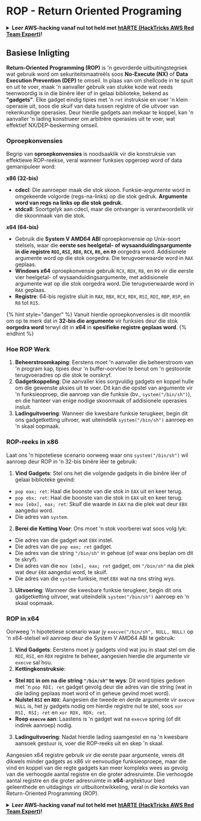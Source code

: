 # ROP - Return Oriented Programing

<details>

<summary><strong>Leer AWS-hacking vanaf nul tot held met</strong> <a href="https://training.hacktricks.xyz/courses/arte"><strong>htARTE (HackTricks AWS Red Team Expert)</strong></a><strong>!</strong></summary>

Ander maniere om HackTricks te ondersteun:

* As jy jou **maatskappy geadverteer wil sien in HackTricks** of **HackTricks in PDF wil aflaai** Kyk na die [**INSKRYWINGSPLANNE**](https://github.com/sponsors/carlospolop)!
* Kry die [**amptelike PEASS & HackTricks swag**](https://peass.creator-spring.com)
* Ontdek [**Die PEASS Familie**](https://opensea.io/collection/the-peass-family), ons versameling van eksklusiewe [**NFTs**](https://opensea.io/collection/the-peass-family)
* **Sluit aan by die** 💬 [**Discord-groep**](https://discord.gg/hRep4RUj7f) of die [**telegram-groep**](https://t.me/peass) of **volg** ons op **Twitter** 🐦 [**@hacktricks\_live**](https://twitter.com/hacktricks\_live)**.**
* **Deel jou hacking-truuks deur PRs in te dien by die** [**HackTricks**](https://github.com/carlospolop/hacktricks) en [**HackTricks Cloud**](https://github.com/carlospolop/hacktricks-cloud) github-opslag.

</details>

## **Basiese Inligting**

**Return-Oriented Programming (ROP)** is 'n gevorderde uitbuitingstegniek wat gebruik word om sekuriteitsmaatreëls soos **No-Execute (NX)** of **Data Execution Prevention (DEP)** te omseil. In plaas van om shellcode in te spuit en uit te voer, maak 'n aanvaller gebruik van stukke kode wat reeds teenwoordig is in die binêre lêer of in gelaai biblioteke, bekend as **"gadgets"**. Elke gadget eindig tipies met 'n `ret` instruksie en voer 'n klein operasie uit, soos die skuif van data tussen registre of die uitvoer van rekenkundige operasies. Deur hierdie gadgets aan mekaar te koppel, kan 'n aanvaller 'n lading konstrueer om arbitrêre operasies uit te voer, wat effektief NX/DEP-beskerming omseil.

### Oproepkonvensies

Begrip van **oproepkonvensies** is noodsaaklik vir die konstruksie van effektiewe ROP-reekse, veral wanneer funksies opgeroep word of data gemanipuleer word:

**x86 (32-bis)**

* **cdecl**: Die aanroeper maak die stok skoon. Funksie-argumente word in omgekeerde volgorde (regs-na-links) op die stok gedruk. **Argumente word van regs na links op die stok gedruk.**
* **stdcall**: Soortgelyk aan cdecl, maar die ontvanger is verantwoordelik vir die skoonmaak van die stok.

**x64 (64-bis)**

* Gebruik die **System V AMD64 ABI** oproepkonvensie op Unix-soort stelsels, waar die **eerste ses heelgetal- of wysaanduidingsargumente in die registre `RDI`, `RSI`, `RDX`, `RCX`, `R8`, en `R9`** oorgedra word. Addisionele argumente word op die stok oorgedra. Die terugvoerwaarde word in `RAX` geplaas.
* **Windows x64** oproepkonvensie gebruik `RCX`, `RDX`, `R8`, en `R9` vir die eerste vier heelgetal- of wysaanduidingsargumente, met addisionele argumente wat op die stok oorgedra word. Die terugvoerwaarde word in `RAX` geplaas.
* **Registre**: 64-bis registre sluit in `RAX`, `RBX`, `RCX`, `RDX`, `RSI`, `RDI`, `RBP`, `RSP`, en `R8` tot `R15`.

{% hint style="danger" %}
Vanuit hierdie oproepkonvensies is dit moontlik om op te merk dat in **32-bis die argumente** vir funksies deur die stok **oorgedra word** terwyl dit in **x64** in **spesifieke registre geplaas word**.
{% endhint %}

### Hoe ROP Werk

1. **Beheerstroomkaping**: Eerstens moet 'n aanvaller die beheerstroom van 'n program kap, tipies deur 'n buffer-oorvloei te benut om 'n gestoorde terugvoeradres op die stok te oorskryf.
2. **Gadgetkoppeling**: Die aanvaller kies sorgvuldig gadgets en koppel hulle om die gewenste aksies uit te voer. Dit kan die opstel van argumente vir 'n funksieoproep, die aanroep van die funksie (bv., `system("/bin/sh")`), en die hanteer van enige nodige skoonmaak of addisionele operasies insluit.
3. **Ladinguitvoering**: Wanneer die kwesbare funksie terugkeer, begin dit ons gadgetketting uitvoer, wat uiteindelik `system("/bin/sh")` aanroep en 'n skaal oopmaak.

### ROP-reeks in x86

Laat ons 'n hipotetiese scenario oorweeg waar ons `system("/bin/sh")` wil aanroep deur ROP in 'n 32-bis binêre lêer te gebruik:

1. **Vind Gadgets**: Stel ons het die volgende gadgets in die binêre lêer of gelaai biblioteke gevind:
* `pop eax; ret`: Haal die boonste van die stok in `EAX` uit en keer terug.
* `pop ebx; ret`: Haal die boonste van die stok in `EAX` uit en keer terug.
* `mov [ebx], eax; ret`: Skuif die waarde in `EAX` na die plek wat deur `EBX` aangedui word.
* Die adres van `system`.
2. **Berei die Ketting Voor**: Ons moet 'n stok voorberei wat soos volg lyk:
* Die adres van die gadget wat `EBX` instel.
* Die adres van die `pop eax; ret` gadget.
* Die adres van die string `"/bin/sh"` in geheue (of waar ons beplan om dit te skryf).
* Die adres van die `mov [ebx], eax; ret` gadget, om `"/bin/sh"` na die plek wat deur `EBX` aangedui word, te skuif.
* Die adres van die `system`-funksie, met `EBX` wat na ons string wys.
3. **Uitvoering**: Wanneer die kwesbare funksie terugkeer, begin dit ons gadgetketting uitvoer, wat uiteindelik `system("/bin/sh")` aanroep en 'n skaal oopmaak.

### ROP in x64

Oorweeg 'n hipotetiese scenario waar jy `execve("/bin/sh", NULL, NULL)` op 'n x64-stelsel wil aanroep deur die System V AMD64 ABI te gebruik:

1. **Vind Gadgets**: Eerstens moet jy gadgets vind wat jou in staat stel om die `RDI`, `RSI`, en `RDX` registre te beheer, aangesien hierdie die argumente vir `execve` sal hou.
2. **Kettingkonstruksie**:
* **Stel `RDI` in om na die string `"/bin/sh"` te wys**: Dit word tipies gedoen met 'n `pop RDI; ret` gadget gevolg deur die adres van die string (wat in die lading geplaas moet word of in geheue gevind moet word).
* **Nulstel `RSI` en `RDX`**: Aangesien die tweede en derde argumente vir `execve` `NULL` is, het jy gadgets nodig om hierdie registre nul te stel, soos `xor RSI, RSI; ret` en `xor RDX, RDX; ret`.
* **Roep `execve` aan**: Laastens is 'n gadget wat na `execve` spring (of dit indirek aanroep) nodig.
3. **Ladinguitvoering**: Nadat hierdie lading saamgestel en na 'n kwesbare aansoek gestuur is, voer die ROP-reeks uit en skep 'n skaal.

Aangesien x64 registre gebruik vir die eerste paar argumente, vereis dit dikwels minder gadgets as x86 vir eenvoudige funksieoproepe, maar die vind en koppel van die regte gadgets kan meer kompleks wees as gevolg van die verhoogde aantal registre en die groter adresruimte. Die verhoogde aantal registre en die groter adresruimte in **x64**-argitektuur bied geleenthede en uitdagings vir uitbuitontwikkeling, veral in die konteks van Return-Oriented Programming (ROP).

<details>

<summary><strong>Leer AWS-hacking vanaf nul tot held met</strong> <a href="https://training.hacktricks.xyz/courses/arte"><strong>htARTE (HackTricks AWS Red Team Expert)</strong></a><strong>!</strong></summary>

Ander maniere om HackTricks te ondersteun:

* As jy jou **maatskappy geadverteer wil sien in HackTricks** of **HackTricks in PDF wil aflaai** Kyk na die [**INSKRYWINGSPLANNE**](https://github.com/sponsors/carlospolop)!
* Kry die [**amptelike PEASS & HackTricks swag**](https://peass.creator-spring.com)
* Ontdek [**Die PEASS Familie**](https://opensea.io/collection/the-peass-family), ons versameling van eksklusiewe [**NFTs**](https://opensea.io/collection/the-peass-family)
* **Sluit aan by die** 💬 [**Discord-groep**](https://discord.gg/hRep4RUj7f) of die [**telegram-groep**](https://t.me/peass) of **volg** ons op **Twitter** 🐦 [**@hacktricks\_live**](https://twitter.com/hacktricks\_live)**.**
* **Deel jou hacking-truuks deur PRs in te dien by die** [**HackTricks**](https://github.com/carlospolop/hacktricks) en [**HackTricks Cloud**](https://github.com/carlospolop/hacktricks-cloud) github-opslag.

</details>
